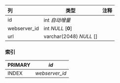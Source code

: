 | 列           | 类型                    | 注释 |
| :----------- | ----------------------- | ---- |
| id           | int *自动增量*          |      |
| webserver_id | int *NULL* [**0**]      |      |
| url          | varchar(2048) *NULL* [] |      |

### 索引

| PRIMARY | *id*           |
| :------ | -------------- |
| INDEX   | *webserver_id* |